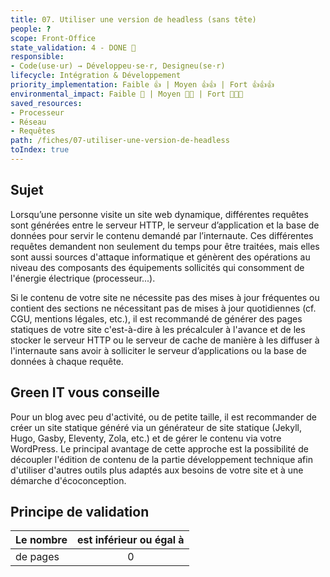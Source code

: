 ```yaml
---
title: 07. Utiliser une version de headless (sans tête)
people: ?
scope: Front-Office
state_validation: 4 - DONE 🚀
responsible: 
- Code(use·ur) → Développeu·se·r, Designeu(se·r)
lifecycle: Intégration & Développement
priority_implementation: Faible 👍 | Moyen 👍👍 | Fort 👍👍👍
environmental_impact: Faible 🌱 | Moyen 🌱🌱 | Fort 🌱🌱🌱
saved_resources: 
- Processeur
- Réseau
- Requêtes
path: /fiches/07-utiliser-une-version-de-headless
toIndex: true
---
```


## Sujet

Lorsqu’une personne visite un site web dynamique, différentes requêtes sont générées entre le serveur HTTP, le serveur d’application et la base de données pour servir le contenu demandé par l’internaute. Ces différentes requêtes demandent non seulement du temps pour être traitées, mais elles sont aussi sources d'attaque informatique et génèrent des opérations au niveau des composants des équipements sollicités qui consomment de l'énergie électrique (processeur...).

Si le contenu de votre site ne nécessite pas des mises à jour fréquentes ou contient des sections ne nécessitant pas de mises à jour quotidiennes (cf. CGU, mentions légales, etc.), il est recommandé de générer des pages statiques de votre site c'est-à-dire à les précalculer à l'avance et de les stocker le serveur HTTP ou le serveur de cache de manière à les diffuser à l'internaute sans avoir à solliciter le serveur d’applications ou la base de données à chaque requête.

## Green IT vous conseille

Pour un blog avec peu d'activité, ou de petite taille, il est recommander de créer un site statique généré via un générateur de site statique (Jekyll, Hugo, Gasby, Eleventy, Zola, etc.) et de gérer le contenu via votre WordPress. Le principal avantage de cette approche est la possibilité de découpler l'édition de contenu de la partie développement technique afin d'utiliser d'autres outils plus adaptés aux besoins de votre site et à une démarche d'écoconception.

## Principe de validation

| Le nombre | est inférieur ou égal à |
| ------------- | :---------------------: |
| de pages     |            0            |
